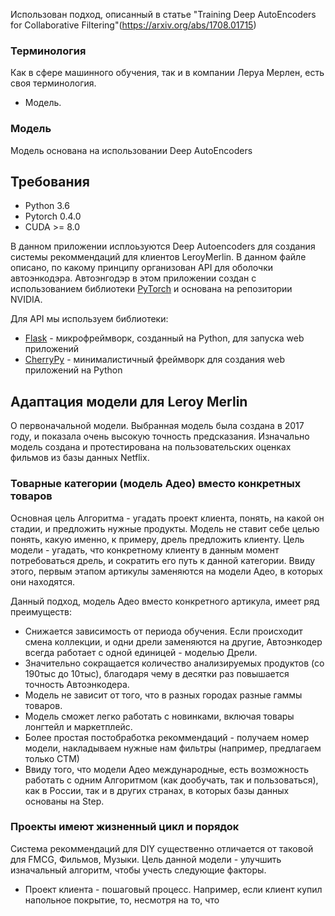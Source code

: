 Использован подход, описанный в статье 
"Training Deep AutoEncoders for Collaborative Filtering"(https://arxiv.org/abs/1708.01715)

### Терминология

Как в сфере машинного обучения, так и в компании Леруа Мерлен, есть своя терминология.
* Модель.
  

### Модель
Модель основана на использовании Deep AutoEncoders


## Требования
* Python 3.6
* Pytorch 0.4.0
* CUDA >= 8.0

В данном приложении исплоьзуются Deep Autoencoders для создания системы рекоммендаций для клиентов LeroyMerlin.
В данном файле описано, по какому принципу организован API для оболочки автоэнкодэра.
Автоэнгодэр в этом приложении создан с использованием библиотеки [PyTorch](http://pytorch.org/) и основана на репозитории NVIDIA.

Для API мы используем библиотеки:
* [Flask](http://flask.pocoo.org/) - микрофреймворк, созданный на Python, для запуска web приложений
* [CherryPy](https://cherrypy.org/) - минималистичный фреймворк для создания web приложений на Python

## Адаптация модели для Leroy Merlin

О первоначальной модели.
Выбранная модель была создана в 2017 году, и показала очень высокую точность предсказания. Изначально модель создана и протестирована на пользовательских оценках фильмов из базы данных Netflix.

### Товарные категории (модель Адео) вместо конкретных товаров

Основная цель Алгоритма - угадать проект клиента, понять, на какой он стадии, и предложить нужные продукты.
Модель не ставит себе целью понять, какую именно, к примеру, дрель предложить клиенту.
Цель модели - угадать, что конкретному клиенту в данным момент потребоваться дрель, и сократить его путь к данной категории.
Ввиду этого, первым этапом артикулы заменяются на модели Адео, в которых они находятся.

Данный подход, модель Адео вместо конкретного артикула, имеет ряд преимуществ:
* Снижается зависимость от периода обучения. 
Если происходит смена коллекции, и одни дрели заменяются на другие, 
Автоэнкодер всегда работает с одной единицей - моделью Дрели.
* Значительно сокращается количество анализируемых продуктов (со 190тыс до 10тыс), 
благодаря чему в десятки раз повышается точность Автоэнкодера.
* Модель не зависит от того, что в разных городах разные гаммы товаров.
* Модель сможет легко работать с новинками, включая товары лонгтейл и маркетплейс.
* Более простая постобработка рекоммендаций - получаем номер модели, 
накладываем нужные нам фильтры (например, предлагаем только СТМ)
* Ввиду того, что модели Адео международные, есть возможность работать с одним Алгоритмом (как дообучать, так и пользоваться), как в России, так и в других странах, в которых базы данных основаны на Step.

### Проекты имеют жизненный цикл и порядок

Система рекоммендаций для DIY существенно отличается от таковой для FMCG, Фильмов, Музыки. Цель данной модели - улучшить изначальный алгоритм, чтобы учесть следующие факторы.

* Проект клиента - пошаговый процесс. Например, если клиент купил напольное покрытие, то, несмотря на то, что 

